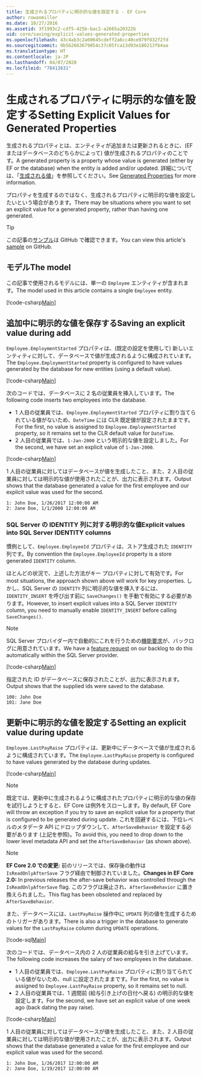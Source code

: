```yaml
---
title: 生成されるプロパティに明示的な値を設定する - EF Core
author: rowanmiller
ms.date: 10/27/2016
ms.assetid: 3f1993c2-cdf5-425b-bac2-a2665a20322b
uid: core/saving/explicit-values-generated-properties
ms.openlocfilehash: 43c4ab3c2a60645cdeff2a6cc40ce979f832f2fd
ms.sourcegitcommit: 9b562663679854c37c05fca13d93e180213fb4aa
ms.translationtype: HT
ms.contentlocale: ja-JP
ms.lasthandoff: 04/07/2020
ms.locfileid: "78413631"
---
```

# <a name="setting-explicit-values-for-generated-properties"></a><span data-ttu-id="2ac48-102">生成されるプロパティに明示的な値を設定する</span><span class="sxs-lookup"><span data-stu-id="2ac48-102">Setting Explicit Values for Generated Properties</span></span>

<span data-ttu-id="2ac48-103">生成されるプロパティとは、エンティティが追加または更新されるときに、(EF またはデータベースのどちらかによって) 値が生成されるプロパティのことです。</span><span class="sxs-lookup"><span data-stu-id="2ac48-103">A generated property is a property whose value is generated (either by EF or the database) when the entity is added and/or updated.</span></span> <span data-ttu-id="2ac48-104">詳細については、「[生成される値](../modeling/generated-properties.md)」を参照してください。</span><span class="sxs-lookup"><span data-stu-id="2ac48-104">See [Generated Properties](../modeling/generated-properties.md) for more information.</span></span>

<span data-ttu-id="2ac48-105">プロパティを生成するのではなく、生成されるプロパティに明示的な値を設定したいという場合があります。</span><span class="sxs-lookup"><span data-stu-id="2ac48-105">There may be situations where you want to set an explicit value for a generated property, rather than having one generated.</span></span>

> [!TIP]  
> <span data-ttu-id="2ac48-106">この記事の[サンプル](https://github.com/dotnet/EntityFramework.Docs/tree/master/samples/core/Saving/ExplicitValuesGenerateProperties/)は GitHub で確認できます。</span><span class="sxs-lookup"><span data-stu-id="2ac48-106">You can view this article's [sample](https://github.com/dotnet/EntityFramework.Docs/tree/master/samples/core/Saving/ExplicitValuesGenerateProperties/) on GitHub.</span></span>

## <a name="the-model"></a><span data-ttu-id="2ac48-107">モデル</span><span class="sxs-lookup"><span data-stu-id="2ac48-107">The model</span></span>

<span data-ttu-id="2ac48-108">この記事で使用されるモデルには、単一の `Employee` エンティティが含まれます。</span><span class="sxs-lookup"><span data-stu-id="2ac48-108">The model used in this article contains a single `Employee` entity.</span></span>

[!code-csharp[Main](../../../samples/core/Saving/ExplicitValuesGenerateProperties/Employee.cs#Sample)]

## <a name="saving-an-explicit-value-during-add"></a><span data-ttu-id="2ac48-109">追加中に明示的な値を保存する</span><span class="sxs-lookup"><span data-stu-id="2ac48-109">Saving an explicit value during add</span></span>

<span data-ttu-id="2ac48-110">`Employee.EmploymentStarted` プロパティは、(既定の設定を使用して) 新しいエンティティに対して、データベースで値が生成されるように構成されています。</span><span class="sxs-lookup"><span data-stu-id="2ac48-110">The `Employee.EmploymentStarted` property is configured to have values generated by the database for new entities (using a default value).</span></span>

[!code-csharp[Main](../../../samples/core/Saving/ExplicitValuesGenerateProperties/EmployeeContext.cs#EmploymentStarted)]

<span data-ttu-id="2ac48-111">次のコードでは、データベースに 2 名の従業員を挿入しています。</span><span class="sxs-lookup"><span data-stu-id="2ac48-111">The following code inserts two employees into the database.</span></span>

* <span data-ttu-id="2ac48-112">1 人目の従業員では、`Employee.EmploymentStarted` プロパティに割り当てられている値がないため、`DateTime` には CLR 既定値が設定されたままです。</span><span class="sxs-lookup"><span data-stu-id="2ac48-112">For the first, no value is assigned to `Employee.EmploymentStarted` property, so it remains set to the CLR default value for `DateTime`.</span></span>
* <span data-ttu-id="2ac48-113">2 人目の従業員では、`1-Jan-2000` という明示的な値を設定しました。</span><span class="sxs-lookup"><span data-stu-id="2ac48-113">For the second, we have set an explicit value of `1-Jan-2000`.</span></span>

[!code-csharp[Main](../../../samples/core/Saving/ExplicitValuesGenerateProperties/Sample.cs#EmploymentStarted)]

<span data-ttu-id="2ac48-114">1 人目の従業員に対してはデータベースが値を生成したこと、また、2 人目の従業員に対しては明示的な値が使用されたことが、出力に表示されます。</span><span class="sxs-lookup"><span data-stu-id="2ac48-114">Output shows that the database generated a value for the first employee and our explicit value was used for the second.</span></span>

``` Console
1: John Doe, 1/26/2017 12:00:00 AM
2: Jane Doe, 1/1/2000 12:00:00 AM
```

### <a name="explicit-values-into-sql-server-identity-columns"></a><span data-ttu-id="2ac48-115">SQL Server の IDENTITY 列に対する明示的な値</span><span class="sxs-lookup"><span data-stu-id="2ac48-115">Explicit values into SQL Server IDENTITY columns</span></span>

<span data-ttu-id="2ac48-116">慣例として、`Employee.EmployeeId` プロパティは、ストア生成された `IDENTITY` 列です。</span><span class="sxs-lookup"><span data-stu-id="2ac48-116">By convention the `Employee.EmployeeId` property is a store generated `IDENTITY` column.</span></span>

<span data-ttu-id="2ac48-117">ほとんどの状況で、上述した方法がキー プロパティに対して有効です。</span><span class="sxs-lookup"><span data-stu-id="2ac48-117">For most situations, the approach shown above will work for key properties.</span></span> <span data-ttu-id="2ac48-118">しかし、SQL Server の `IDENTITY` 列に明示的な値を挿入するには、`IDENTITY_INSERT` を呼び出す前に `SaveChanges()` を手動で有効にする必要があります。</span><span class="sxs-lookup"><span data-stu-id="2ac48-118">However, to insert explicit values into a SQL Server `IDENTITY` column, you need to manually enable `IDENTITY_INSERT` before calling `SaveChanges()`.</span></span>

> [!NOTE]  
> <span data-ttu-id="2ac48-119">SQL Server プロバイダー内で自動的にこれを行うための[機能要求](https://github.com/aspnet/EntityFramework/issues/703)が、バックログに用意されています。</span><span class="sxs-lookup"><span data-stu-id="2ac48-119">We have a [feature request](https://github.com/aspnet/EntityFramework/issues/703) on our backlog to do this automatically within the SQL Server provider.</span></span>

[!code-csharp[Main](../../../samples/core/Saving/ExplicitValuesGenerateProperties/Sample.cs#EmployeeId)]

<span data-ttu-id="2ac48-120">指定された ID がデータベースに保存されたことが、出力に表示されます。</span><span class="sxs-lookup"><span data-stu-id="2ac48-120">Output shows that the supplied ids were saved to the database.</span></span>

``` Console
100: John Doe
101: Jane Doe
```

## <a name="setting-an-explicit-value-during-update"></a><span data-ttu-id="2ac48-121">更新中に明示的な値を設定する</span><span class="sxs-lookup"><span data-stu-id="2ac48-121">Setting an explicit value during update</span></span>

<span data-ttu-id="2ac48-122">`Employee.LastPayRaise` プロパティは、更新中にデータベースで値が生成されるように構成されています。</span><span class="sxs-lookup"><span data-stu-id="2ac48-122">The `Employee.LastPayRaise` property is configured to have values generated by the database during updates.</span></span>

[!code-csharp[Main](../../../samples/core/Saving/ExplicitValuesGenerateProperties/EmployeeContext.cs#LastPayRaise)]

> [!NOTE]  
> <span data-ttu-id="2ac48-123">既定では、更新中に生成されるように構成されたプロパティに明示的な値の保存を試行しようとすると、EF Core は例外をスローします。</span><span class="sxs-lookup"><span data-stu-id="2ac48-123">By default, EF Core will throw an exception if you try to save an explicit value for a property that is configured to be generated during update.</span></span> <span data-ttu-id="2ac48-124">これを回避するには、下位レベルのメタデータ API にドロップダウンして、`AfterSaveBehavior` を設定する必要があります (上記を参照)。</span><span class="sxs-lookup"><span data-stu-id="2ac48-124">To avoid this, you need to drop down to the lower level metadata API and set the `AfterSaveBehavior` (as shown above).</span></span>

> [!NOTE]  
> <span data-ttu-id="2ac48-125">**EF Core 2.0 での変更:** 前のリリースでは、保存後の動作は `IsReadOnlyAfterSave` フラグ経由で制御されていました。</span><span class="sxs-lookup"><span data-stu-id="2ac48-125">**Changes in EF Core 2.0:** In previous releases the after-save behavior was controlled through the `IsReadOnlyAfterSave` flag.</span></span> <span data-ttu-id="2ac48-126">このフラグは廃止され、`AfterSaveBehavior` に置き換えられました。</span><span class="sxs-lookup"><span data-stu-id="2ac48-126">This flag has been obsoleted and replaced by `AfterSaveBehavior`.</span></span>

<span data-ttu-id="2ac48-127">また、データベースには、`LastPayRaise` 操作中に `UPDATE` 列の値を生成するためのトリガーがあります。</span><span class="sxs-lookup"><span data-stu-id="2ac48-127">There is also a trigger in the database to generate values for the `LastPayRaise` column during `UPDATE` operations.</span></span>

[!code-sql[Main](../../../samples/core/Saving/ExplicitValuesGenerateProperties/employee_UPDATE.sql)]

<span data-ttu-id="2ac48-128">次のコードでは、データベース内の 2 人の従業員の給与を引き上げています。</span><span class="sxs-lookup"><span data-stu-id="2ac48-128">The following code increases the salary of two employees in the database.</span></span>

* <span data-ttu-id="2ac48-129">1 人目の従業員では、`Employee.LastPayRaise` プロパティに割り当てられている値がないため、null に設定されたままです。</span><span class="sxs-lookup"><span data-stu-id="2ac48-129">For the first, no value is assigned to `Employee.LastPayRaise` property, so it remains set to null.</span></span>
* <span data-ttu-id="2ac48-130">2 人目の従業員では、1 週間前 (給与引き上げの日付へ戻る) の明示的な値を設定します。</span><span class="sxs-lookup"><span data-stu-id="2ac48-130">For the second, we have set an explicit value of one week ago (back dating the pay raise).</span></span>

[!code-csharp[Main](../../../samples/core/Saving/ExplicitValuesGenerateProperties/Sample.cs#LastPayRaise)]

<span data-ttu-id="2ac48-131">1 人目の従業員に対してはデータベースが値を生成したこと、また、2 人目の従業員に対しては明示的な値が使用されたことが、出力に表示されます。</span><span class="sxs-lookup"><span data-stu-id="2ac48-131">Output shows that the database generated a value for the first employee and our explicit value was used for the second.</span></span>

``` Console
1: John Doe, 1/26/2017 12:00:00 AM
2: Jane Doe, 1/19/2017 12:00:00 AM
```

